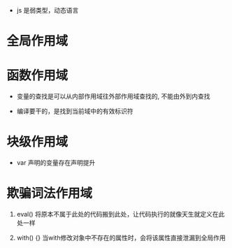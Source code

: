 - js 是弱类型，动态语言

# 全局作用域

# 函数作用域

- 变量的查找是可以从内部作用域往外部作用域查找的, 不能由外到内查找

- 编译要干的，是找到当前域中的有效标识符

# 块级作用域
- var 声明的变量存在声明提升

# 欺骗词法作用域
1. eval() 将原本不属于此处的代码搬到此处，让代码执行的就像天生就定义在此处一样

2. with() {} 当with修改对象中不存在的属性时，会将该属性直接泄漏到全局作用